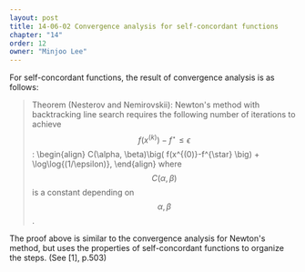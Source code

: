 ```yaml
---
layout: post
title: 14-06-02 Convergence analysis for self-concordant functions
chapter: "14"
order: 12
owner: "Minjoo Lee"
---
```

For self-concordant functions, the result of convergence analysis is as follows:

>Theorem (Nesterov and Nemirovskii): Newton's method with backtracking line search requires the following number of iterations to achieve $$f(x^{(k)})-f^{\star}\leq \epsilon$$:
>\begin{align}
>C(\alpha, \beta)\big( f(x^{(0)}-f^{\star} \big) + \log\log{(1/\epsilon)},
>\end{align}
>where $$C(\alpha, \beta)$$ is a constant depending on $$\alpha, \beta$$.

The proof above is similar to the convergence analysis for Newton's method, but uses the properties of self-concordant functions to organize the steps. (See [1], p.503)
